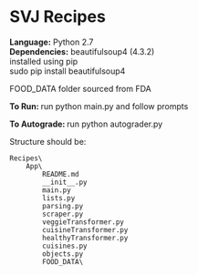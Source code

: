 SVJ Recipes
========
<b>Language:</b> Python 2.7 <br>
<b>Dependencies:</b> beautifulsoup4 (4.3.2)<br>
installed using pip<br>
sudo pip install beautifulsoup4<br>

FOOD_DATA folder sourced from FDA

<b>To Run: </b>
run python main.py and follow prompts

<b>To Autograde: </b>
run python autograder.py


Structure should be: 
```
Recipes\
	App\
		README.md
		__init__.py
		main.py
		lists.py
		parsing.py
		scraper.py
		veggieTransformer.py
		cuisineTransformer.py
		healthyTransformer.py
		cuisines.py
		objects.py
		FOOD_DATA\
```

